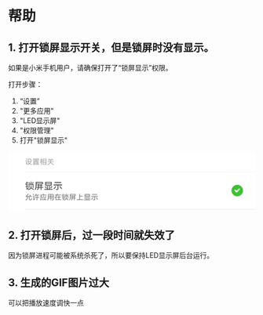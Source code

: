 # 帮助

## 1. 打开锁屏显示开关，但是锁屏时没有显示。

如果是小米手机用户，请确保打开了“锁屏显示”权限。

打开步骤：
1. “设置”
2. "更多应用"
3. "LED显示屏"
4. "权限管理"
5. 打开"锁屏显示"

![img](./img/LED锁屏示意图.png)

## 2. 打开锁屏后，过一段时间就失效了

因为锁屏进程可能被系统杀死了，所以要保持LED显示屏后台运行。

## 3. 生成的GIF图片过大

可以把播放速度调快一点
